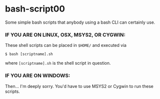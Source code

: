 # bash-script00
Some simple bash scripts that anybody using a bash CLI can certainly use.


### IF YOU ARE ON LINUX, OSX, MSYS2, OR CYGWIN:

These shell scripts can be placed in `$HOME/` and executed via 
```
$ bash [scriptname].sh
```
where `[scriptname].sh` is the shell script in question.

### IF YOU ARE ON WINDOWS:

Then... I'm deeply sorry. You'd have to use MSYS2 or Cygwin to run these scripts.
